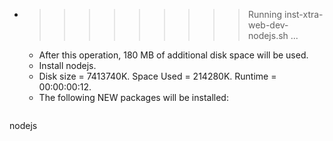 * >>>>>>>>> Running inst-xtra-web-dev-nodejs.sh ...
  * After this operation, 180 MB of additional disk space will be used.
  * Install nodejs.
  * Disk size = 7413740K. Space Used = 214280K. Runtime = 00:00:00:12.
  * The following NEW packages will be installed:
  ```bash
nodejs
  ```
